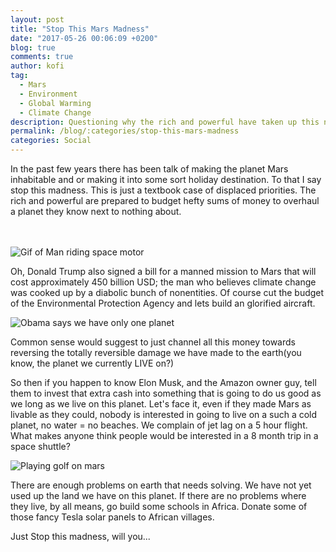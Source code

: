 ```yaml
---
layout: post
title: "Stop This Mars Madness"
date: "2017-05-26 00:06:09 +0200"
blog: true
comments: true
author: kofi
tag:
  - Mars
  - Environment
  - Global Warming
  - Climate Change
description: Questioning why the rich and powerful have taken up this new project of making the planet Mars a livable planet
permalink: /blog/:categories/stop-this-mars-madness
categories: Social
---
```

In the past few years there has been talk of making the planet Mars inhabitable and or making it into some sort holiday destination. To that I say stop this madness. This is just a textbook case of displaced priorities. The rich and powerful are prepared to budget hefty sums of money to overhaul a planet they know next to nothing about.

<br><br>
![Gif of Man riding space motor](https://media.giphy.com/media/cEYFeE4wJ6jdDVBiiIM/giphy.gif)

Oh, Donald Trump also signed a bill for a manned mission to Mars that will cost approximately 450 billion USD; the man who believes climate change was cooked up by a diabolic bunch of nonentities. Of course cut the budget of the Environmental Protection Agency and lets build an glorified aircraft.




![Obama says we have only one planet](https://media.giphy.com/media/xW0jLM0inO51e/giphy.gif)


Common sense would suggest to just channel all this money towards reversing the totally reversible damage we have made to the earth(you know, the planet we currently LIVE on?)

So then if you happen to know Elon Musk, and the Amazon owner guy, tell them to invest that extra cash into something that is going to do us good as we long as we live on this planet. Let's face it, even if they made Mars as livable as they could, nobody is interested in going to live on a such a cold planet, no water = no beaches. We complain of jet lag on a 5 hour flight. What makes anyone think people would be interested in a 8 month trip in a space shuttle?

![Playing golf on mars](https://media.giphy.com/media/XzXgeTP0VaJfG/giphy.gif)

There are enough problems on earth that needs solving. We have not yet used up the land we have on this planet. If there are no problems where they live, by all means, go build some schools in Africa. Donate some of those fancy  Tesla solar panels to African villages.

Just Stop this madness, will you...
